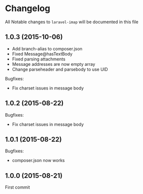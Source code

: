# Changelog

All Notable changes to `laravel-imap` will be documented in this file

## 1.0.3 (2015-10-06)

- Add branch-alias to composer.json
- Fixed Message@hasTextBody
- Fixed parsing attachments
- Message addresses are now empty array
- Change parseheader and parsebody to use UID

Bugfixes:

- Fix charset issues in message body

## 1.0.2 (2015-08-22)

Bugfixes:

- Fix charset issues in message body

## 1.0.1 (2015-08-22)

Bugfixes:

 - composer.json now works

## 1.0.0 (2015-08-21)

First commit
